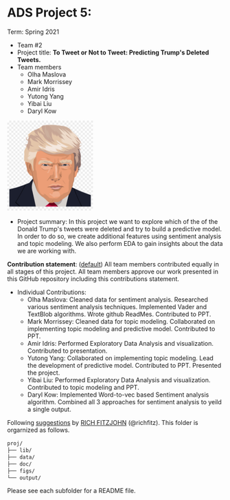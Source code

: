 # ADS Project 5: 

Term: Spring 2021

+ Team #2
+ Project title: <b>To Tweet or Not to Tweet: Predicting Trump's Deleted Tweets.</b>
+ Team members
	+ Olha Maslova
	+ Mark Morrissey
	+ Amir Idris
	+ Yutong Yang
	+ Yibai Liu
	+ Daryl Kow

<img src="figs/trump.png" width="200">

+ Project summary: In this project we want to explore which of the of the Donald Trump's tweets were deleted and try to build a predictive model. In order to do so, we create additional features using sentiment analysis and topic modeling. We also perform EDA to gain insights about the data we are working with. 
	
**Contribution statement**: ([default](doc/a_note_on_contributions.md)) All team members contributed equally in all stages of this project. All team members approve our work presented in this GitHub repository including this contributions statement. 

+ Individual Contributions:
	+ Olha Maslova: Cleaned data for sentiment analysis. Researched various sentiment analysis techniques. Implemented Vader and TextBlob algorithms. Wrote 	github ReadMes. Contributed to PPT. 
	+ Mark Morrissey: Cleaned data for topic modeling. Collaborated on implementing topic modeling and predictive model. Contributed to PPT. 
	+ Amir Idris: Performed Exploratory Data Analysis and visualization. Contributed to presentation. 
	+ Yutong Yang: Collaborated on implementing topic modeling. Lead the development of predictive model. Contributed to PPT. Presented the project. 
	+ Yibai Liu: Performed Exploratory Data Analysis and visualization. Contributed to topic modeling and PPT. 
	+ Daryl Kow: Implemented Word-to-vec based Sentiment analysis algorithm. Combined all 3 approaches for sentiment analysis to yeild a single output.

Following [suggestions](http://nicercode.github.io/blog/2013-04-05-projects/) by [RICH FITZJOHN](http://nicercode.github.io/about/#Team) (@richfitz). This folder is orgarnized as follows.

```
proj/
├── lib/
├── data/
├── doc/
├── figs/
└── output/
```

Please see each subfolder for a README file.
